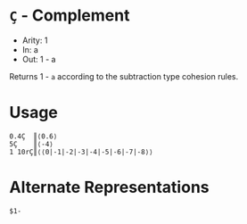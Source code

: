 # `Ç` - Complement

- Arity: 1
- In: a
- Out: 1 - a

Returns 1 - `a` according to the subtraction type cohesion rules.

# Usage
```
0.4Ç  ║⟨0.6⟩
5Ç    ║⟨-4⟩
1 10rÇ║⟨⟨0|-1|-2|-3|-4|-5|-6|-7|-8⟩⟩
```

# Alternate Representations

```
$1-
```
